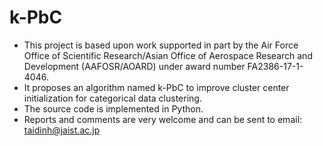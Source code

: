 # k-PbC

- This project is based upon work supported in part by the Air Force Office of Scientific Research/Asian Office of Aerospace Research and Development (AAFOSR/AOARD) under award number FA2386-17-1-4046.
- It proposes an algorithm named k-PbC to improve cluster center initialization for categorical data clustering.
- The source code is implemented in Python.
- Reports and comments are very welcome and can be sent to email: taidinh@jaist.ac.jp
